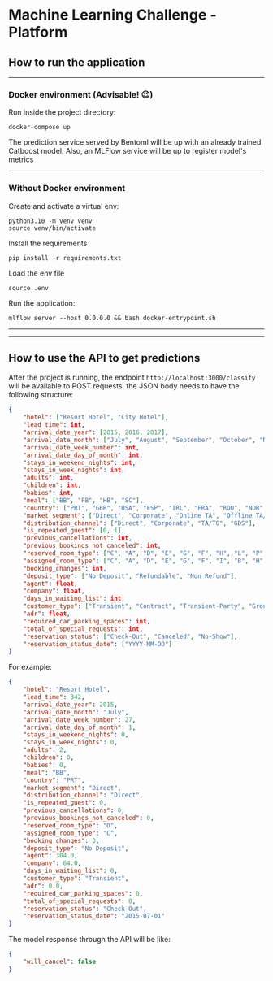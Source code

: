# Machine Learning Challenge - Platform

## How to run the application
---
### Docker environment (Advisable! 😉)
Run inside the project directory:
```
docker-compose up
```

The prediction service served by Bentoml will be up with an already trained Catboost model. Also, an MLFlow service will be up to register model's metrics

---
### Without Docker environment
Create and activate a virtual env:
```
python3.10 -m venv venv
source venv/bin/activate
```

Install the requirements
```
pip install -r requirements.txt
```

Load the env file
```
source .env
```

Run the application:
```
mlflow server --host 0.0.0.0 && bash docker-entrypoint.sh
```

---
---
## How to use the API to get predictions

After the project is running, the endpoint `http://localhost:3000/classify` will be available to POST requests, the JSON body needs to have the following structure:

```json
{
    "hotel": ["Resort Hotel", "City Hotel"],
    "lead_time": int,
    "arrival_date_year": [2015, 2016, 2017],
    "arrival_date_month": ["July", "August", "September", "October", "November", "December", "January", "February", "March", "April", "May", "June"],
    "arrival_date_week_number": int,
    "arrival_date_day_of_month": int,
    "stays_in_weekend_nights": int,
    "stays_in_week_nights": int,
    "adults": int,
    "children": int,
    "babies": int,
    "meal": ["BB", "FB", "HB", "SC"],
    "country": ["PRT", "GBR", "USA", "ESP", "IRL", "FRA", "ROU", "NOR", "OMN", "ARG", "POL", "DEU", "BEL", "CHE", "CN", "GRC", "ITA", "NLD", "DNK", "RUS", "SWE", "AUS", "EST", "CZE", "BRA", "FIN", "MOZ", "BWA", "LUX", "SVN", "ALB", "IND", "CHN", "MEX", "MAR", "UKR", "SMR", "LVA", "PRI", "SRB", "CHL", "AUT", "BLR", "LTU", "TUR", "ZAF", "AGO", "ISR", "CYM", "ZMB", "CPV", "ZWE", "DZA", "KOR", "CRI", "HUN", "ARE", "TUN", "JAM", "HRV", "HKG", "IRN", "GEO", "AND", "GIB", "URY", "JEY", "CAF", "CYP", "COL", "GGY", "KWT", "NGA", "MDV", "VEN", "SVK", "FJI", "KAZ", "PAK", "IDN", "LBN", "PHL", "SEN", "SYC", "AZE", "BHR", "NZL", "THA", "DOM", "MKD", "MYS", "ARM", "JPN", "LKA", "CUB", "CMR", "BIH", "MUS", "COM", "SUR", "UGA", "BGR", "CIV", "JOR", "SYR", "SGP", "BDI", "SAU", "VNM", "PLW", "QAT", "EGY", "PER", "MLT", "MWI", "ECU", "MDG", "ISL", "UZB", "NPL", "BHS", "MAC", "TGO", "TWN", "DJI", "STP", "KNA", "ETH", "IRQ", "HND", "RWA", "KHM", "MCO", "BGD", "IMN", "TJK", "NIC", "BEN", "VGB", "TZA", "GAB", "GHA", "TMP", "GLP", "KEN", "LIE", "GNB", "MNE", "UMI", "MYT", "FRO", "MMR", "PAN", "BFA", "LBY", "MLI", "NAM", "BOL", "PRY", "BRB", "ABW", "AIA", "SLV", "DMA", "PYF", "GUY", "LCA", "ATA", "GTM", "ASM", "MRT", "NCL", "KIR", "SDN", "ATF", "SLE", "LAO"],
    "market_segment": ["Direct", "Corporate", "Online TA", "Offline TA/TO", "Complementary", "Groups", "Aviation"],
    "distribution_channel": ["Direct", "Corporate", "TA/TO", "GDS"],
    "is_repeated_guest": [0, 1],
    "previous_cancellations": int,
    "previous_bookings_not_canceled": int,
    "reserved_room_type": ["C", "A", "D", "E", "G", "F", "H", "L", "P", "B"],
    "assigned_room_type": ["C", "A", "D", "E", "G", "F", "I", "B", "H", "P", "L", "K"],
    "booking_changes": int,
    "deposit_type": ["No Deposit", "Refundable", "Non Refund"],
    "agent": float,
    "company": float,
    "days_in_waiting_list": int,
    "customer_type": ["Transient", "Contract", "Transient-Party", "Group"],
    "adr": float,
    "required_car_parking_spaces": int,
    "total_of_special_requests": int,
    "reservation_status": ["Check-Out", "Canceled", "No-Show"],
    "reservation_status_date": ["YYYY-MM-DD"]
}
```

For example:
```json
{
    "hotel": "Resort Hotel",
    "lead_time": 342,
    "arrival_date_year": 2015,
    "arrival_date_month": "July",
    "arrival_date_week_number": 27,
    "arrival_date_day_of_month": 1,
    "stays_in_weekend_nights": 0,
    "stays_in_week_nights": 0,
    "adults": 2,
    "children": 0, 
    "babies": 0,
    "meal": "BB",
    "country": "PRT",
    "market_segment": "Direct",
    "distribution_channel": "Direct",
    "is_repeated_guest": 0,
    "previous_cancellations": 0,
    "previous_bookings_not_canceled": 0,
    "reserved_room_type": "D",
    "assigned_room_type": "C",
    "booking_changes": 3,
    "deposit_type": "No Deposit",
    "agent": 304.0,
    "company": 64.0, 
    "days_in_waiting_list": 0,
    "customer_type": "Transient",
    "adr": 0.0,
    "required_car_parking_spaces": 0,
    "total_of_special_requests": 0,
    "reservation_status": "Check-Out",
    "reservation_status_date": "2015-07-01"
}
```

The model response through the API will be like:
```json
{
	"will_cancel": false
}
```